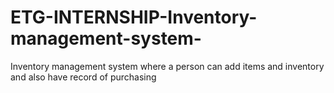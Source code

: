 # ETG-INTERNSHIP-Inventory-management-system-
Inventory management system  where a person can add items and inventory and also have record of purchasing
